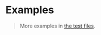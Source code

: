 # Examples

> More examples in [the test files](https://github.com/string-plumbing/split/tree/main/test/src).
